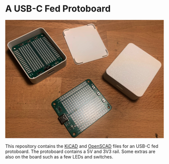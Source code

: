 # A USB-C Fed Protoboard

![Image of an USB-C Fed Protoboard](img/protoboard.jpg)

This repository contains the [KiCAD]() and [OpenSCAD]() files for an USB-C fed
protoboard. The protoboard contains a 5V and 3V3 rail. Some extras are also
on the board such as a few LEDs and switches.
